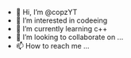 - 👋 Hi, I’m @copzYT
- 👀 I’m interested in codeeing
- 🌱 I’m currently learning c++
- 💞️ I’m looking to collaborate on ...
- 📫 How to reach me ...

<!---
copzYT/copzYT is a ✨ special ✨ repository because its `README.md` (this file) appears on your GitHub profile.
You can click the Preview link to take a look at your changes.
--->
